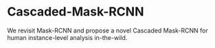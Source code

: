 # Cascaded-Mask-RCNN
We revisit Mask-RCNN and propose a novel Cascaded Mask-RCNN for human instance-level analysis in-the-wild.
